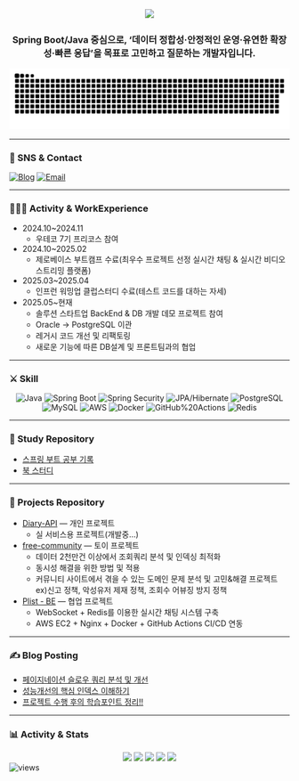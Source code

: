 <div align="center">

  <img src="https://capsule-render.vercel.app/api?type=waving&color=0:6a11cb,100:2575fc&height=180&section=header&text=BackEnd%20Developer&fontSize=42&fontColor=ffffff"/>

### Spring Boot/Java 중심으로, ‘데이터 정합성·안정적인 운영·유연한 확장성·빠른 응답’을 목표로 고민하고 질문하는 개발자입니다.


<a href="https://github.com/chulhyun96">
  <img src="contributions.svg" />
</a>

</div>

---
### 📨 SNS & Contact
[![Blog](https://img.shields.io/badge/Tech%20Blog-12100E?style=flat&logo=dev.to&logoColor=white)](https://bebetter-forme.tistory.com)
[![Email](https://img.shields.io/badge/Email-181717?style=flat&logo=gmail&logoColor=white)](mailto:tghy4@naver.com)

---
### 🧑🏻‍💻 Activity & WorkExperience
- 2024.10~2024.11
  - 우테코 7기 프리코스 참여
- 2024.10~2025.02
  - 제로베이스 부트캠프 수료(최우수 프로젝트 선정 실시간 채팅 & 실시간 비디오 스트리밍 플랫폼)
- 2025.03~2025.04
  - 인프런 워밍업 클럽스터디 수료(테스트 코드를 대하는 자세)
- 2025.05~현재
  - 솔루션 스타트업 BackEnd & DB 개발 데모 프로젝트 참여
  - Oracle -> PostgreSQL 이관
  - 레거시 코드 개선 및 리팩토링
  - 새로운 기능에 따른 DB설계 및 프론트팀과의 협업

---
### ⚔️ Skill
<div align="center">
  
![Java](https://img.shields.io/badge/Java-007396?style=for-the-badge&logo=openjdk&logoColor=white)
![Spring Boot](https://img.shields.io/badge/Spring%20Boot-6DB33F?style=for-the-badge&logo=springboot&logoColor=white)
![Spring Security](https://img.shields.io/badge/Spring%20Security-6DB33F?style=for-the-badge&logo=springsecurity&logoColor=white)
![JPA/Hibernate](https://img.shields.io/badge/JPA%2FHibernate-59666C?style=for-the-badge&logo=hibernate&logoColor=white)
![PostgreSQL](https://img.shields.io/badge/PostgreSQL-336791?style=for-the-badge&logo=postgresql&logoColor=white)
![MySQL](https://img.shields.io/badge/MySQL-4479A1?style=for-the-badge&logo=mysql&logoColor=white)
![AWS](https://img.shields.io/badge/AWS-232F3E?style=for-the-badge&logo=amazon-aws&logoColor=white)
![Docker](https://img.shields.io/badge/Docker-2496ED?style=for-the-badge&logo=docker&logoColor=white)
![GitHub%20Actions](https://img.shields.io/badge/GitHub%20Actions-2088FF?style=for-the-badge&logo=github-actions&logoColor=white)
![Redis](https://img.shields.io/badge/Redis-DC382D?style=for-the-badge&logo=redis&logoColor=white)
</div>

---
### 📖 Study Repository
- [스프링 부트 공부 기록](https://github.com/chulhyun96?tab=repositories&q=spring)  
- [북 스터디](https://github.com/chulhyun96?tab=repositories&q=book)
---

### 🚀 Projects Repository
- [Diary-API](https://github.com/chulhyun96/Diary-API) — 개인 프로젝트
  - 실 서비스용 프로젝트(개발중...)
- [free-community](https://github.com/chulhyun96/REPO_B) — 토이 프로젝트
  - 데이터 2천만건 이상에서 조회쿼리 분석 및 인덱싱 최적화
  - 동시성 해결을 위한 방법 및 적용
  - 커뮤니티 사이트에서 겪을 수 있는 도메인 문제 분석 및 고민&해결 프로젝트 ex)신고 정책, 악성유저 제재 정책, 조회수 어뷰징 방지 정책
- [Plist - BE](https://github.com/Plist-ZB/plist-backend) — 협업 프로젝트
  - WebSocket + Redis를 이용한 실시간 채팅 시스템 구축
  - AWS EC2 + Nginx + Docker + GitHub Actions CI/CD 연동
---
### ✍️ Blog Posting
- [페이지네이션 슬로우 쿼리 분석 및 개선](https://bebetter-forme.tistory.com/103)
- [성능개선의 핵심 인덱스 이해하기](https://bebetter-forme.tistory.com/94)
- [프로젝트 수행 후의 학습포인트 정리!!](https://bebetter-forme.tistory.com/category/%ED%94%84%EB%A1%9C%EC%A0%9D%ED%8A%B8%20%EC%9D%B4%EC%8A%88%20%EB%B0%8F%20%EB%AA%B0%EB%9E%90%EB%8D%98%EC%A0%90%20%EC%A0%95%EB%A6%AC)

---

### 📊 Activity & Stats
<div align="center">

<!-- 프로필 트로피 -->
<img src="https://github-profile-trophy.vercel.app/?username=chulhyun96&theme=onestar&no-bg=true&row=1&column=6" />

<!-- Activity Graph -->
<img src="https://github-readme-activity-graph.vercel.app/graph?username=chulhyun96&theme=github-compact&area=true&hide_border=true" />

<!-- 기존 통계 카드 -->
<img height="165" src="https://github-readme-stats.vercel.app/api?username=chulhyun96&show_icons=true&theme=transparent" />
<img height="165" src="https://github-readme-streak-stats.herokuapp.com/?user=chulhyun96&theme=transparent" />
<img height="165" src="https://github-readme-stats.vercel.app/api/top-langs/?username=chulhyun96&layout=compact&langs_count=8&theme=transparent" />

</div>

<img src="https://komarev.com/ghpvc/?username=chulhyun96&label=Profile%20Views&color=0e75b6&style=flat" alt="views" />
